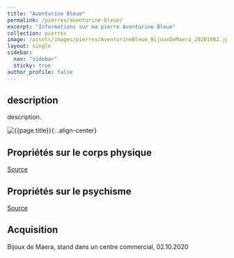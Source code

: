 ```yaml
---
title: "Aventurine Bleue"
permalink: /pierres/aventurine-bleue/
excerpt: "Informations sur ma pierre Aventurine Bleue"
collection: pierres
image: /assets/images/pierres/AventurineBleue_BijouxDeMaera_20201002.jpg "Aventurine Bleue"
layout: single
sidebar:
  nav: "sidebar"
  sticky: true
author_profile: false
---
```


## description
description.

![{{page.title}}]({{page.image}} "Aventurine Bleue"){: .align-center}

## Propriétés sur le corps physique


[Source](https://)


## Propriétés sur le psychisme


[Source](https://)

## Acquisition
Bijoux de Maera, stand dans un centre commercial, 02.10.2020
